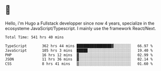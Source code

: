 # 👋 

Hello, i'm Hugo a Fullstack developper since now 4 years, specialize in the ecosysteme JavaScript/Typescript. I mainly use the framework React/Next.

<!--START_SECTION:waka-->

```txt
Total Time: 541 hrs 40 mins

TypeScript       362 hrs 44 mins ████████████████▓░░░░░░░░   66.97 %
JavaScript       105 hrs 3 mins  █████░░░░░░░░░░░░░░░░░░░░   19.40 %
PHP              16 hrs 12 mins  ▓░░░░░░░░░░░░░░░░░░░░░░░░   02.99 %
JSON             11 hrs 36 mins  ▓░░░░░░░░░░░░░░░░░░░░░░░░   02.14 %
CSS              8 hrs 41 mins   ▒░░░░░░░░░░░░░░░░░░░░░░░░   01.60 %
```

<!--END_SECTION:waka-->
